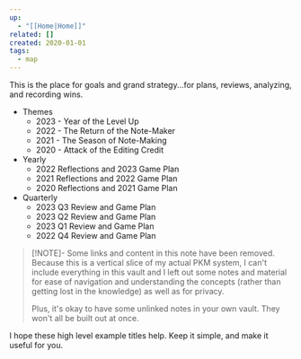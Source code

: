```yaml
---
up:
  - "[[Home|Home]]"
related: []
created: 2020-01-01
tags:
  - map
---
```

This is the place for goals and grand strategy...for plans, reviews, analyzing, and recording wins.

- Themes
	- 2023 - Year of the Level Up
	- 2022 - The Return of the Note-Maker
	- 2021 - The Season of Note-Making
	- 2020 - Attack of the Editing Credit
- Yearly
	- 2022 Reflections and 2023 Game Plan
	- 2021 Reflections and 2022 Game Plan
	- 2020 Reflections and 2021 Game Plan
- Quarterly
	- 2023 Q3 Review and Game Plan
	- 2023 Q2 Review and Game Plan
	- 2023 Q1 Review and Game Plan
	- 2022 Q4 Review and Game Plan

> [!NOTE]- Some links and content in this note have been removed.
> Because this is a vertical slice of my actual PKM system, I can't include everything in this vault and I left out some notes and material for ease of navigation and understanding the concepts (rather than getting lost in the knowledge) as well as for privacy. 
>  
> Plus, it's okay to have some unlinked notes in your own vault. They won't all be built out at once.

I hope these high level example titles help. Keep it simple, and make it useful for you.